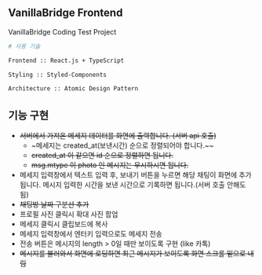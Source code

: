## VanillaBridge Frontend

VanillaBridge Coding Test Project

```bash
# 사용 기술

Frontend :: React.js + TypeScript

Styling :: Styled-Components

Architecture :: Atomic Design Pattern
```

## 기능 구현

- ~~서버에서 가져온 메세지 데이터를 화면에 출력합니다. (서버 api 호출)~~
  - ~메세지는 created_at(보낸시간) 순으로 정렬되어야 합니다.~~
  - ~~created_at 이 같으면 id 순으로 정렬하면 됩니다.~~
  - ~~msg.mtype 이 photo 인 메시지는 무시하시면 됩니다.~~
- 메세지 입력창에서 텍스트 입력 후, 보내기 버튼을 누르면 해당 채팅이 화면에 추가됩니다. 메시지 입력한 시간을 보낸 시간으로 기록하면 됩니다.(서버 호출 안해도 됨)
- ~~채팅방 날짜 구분선 추가~~
- 프로필 사진 클릭시 확대 사진 팝업
- 메세지 클릭시 클립보드에 복사
- 메세지 입력창에서 엔터키 입력으로도 메세지 전송
- 전송 버튼은 메시지의 length > 0일 때만 보이도록 구현 (like 카톡)
- ~~메시지를 불러와서 화면에 로딩하면 최근 메시지가 보이도록 화면 스크롤 밑으로 내림~~
